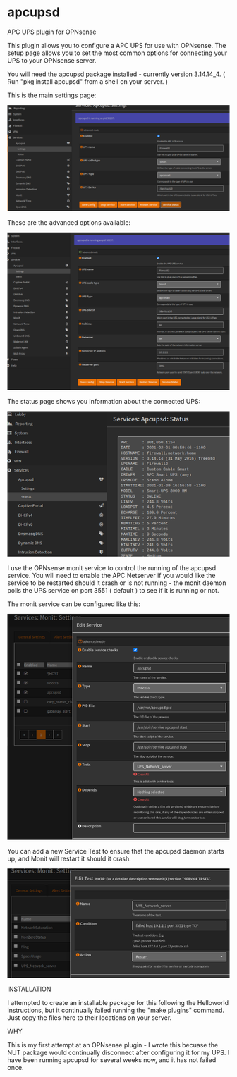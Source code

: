 # apcupsd
APC UPS plugin for OPNsense

This plugin allows you to configure a APC UPS for use with OPNsense. The setup page allows you to set the most common options for connecting your UPS to your OPNsense server.

You will need the apcupsd package installed - currently version 3.14.14_4. ( Run "pkg install apcupsd" from a shell on your server. )

This is the main settings page:

![apcupsd settings](https://github.com/Gibbon99/apcupsd/blob/master/Docs/apcupsd_settings.png?raw=true)

These are the advanced options available:

![apcupsd advanced settings](https://github.com/Gibbon99/apcupsd/blob/master/Docs/apcupsd_adv.png?raw=true)

The status page shows you information about the connected UPS:

![UPS Status](https://github.com/Gibbon99/apcupsd/blob/master/Docs/apcupsd_status.png?raw=true)



I use the OPNsense monit service to control the running of the apcupsd service.  You will need to enable the APC Netserver if you would like the service to be restarted should it crash or is not running - the monit daemon polls the UPS service on port 3551 ( default ) to see if it is running or not.

The monit service can be configured like this:

![Monit service config](https://github.com/Gibbon99/apcupsd/blob/master/Docs/monit_apc.png)

You can add a new Service Test to ensure that the apcupsd daemon starts up, and Monit will restart it should it crash.

![Monit Service Test](https://github.com/Gibbon99/apcupsd/blob/master/Docs/monit_apc_test.png?raw=true)

INSTALLATION

I attempted to create an installable package for this following the Helloworld instructions, but it continually failed running the "make plugins" command.  Just copy the files here to their locations on your server.

WHY

This is my first attempt at an OPNsense plugin - I wrote this becuase the NUT package would continually disconnect after configuring it for my UPS. I have been running apcupsd for several weeks now, and it has not failed once.


